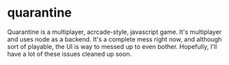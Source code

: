 quarantine
==========

Quarantine is a multiplayer, acrcade-style, javascript game. It's multiplayer and uses node as a backend.
It's a complete mess right now, and although sort of playable, the UI is way to messed up to even bother.
Hopefully, I'll have a lot of these issues cleaned up soon.
